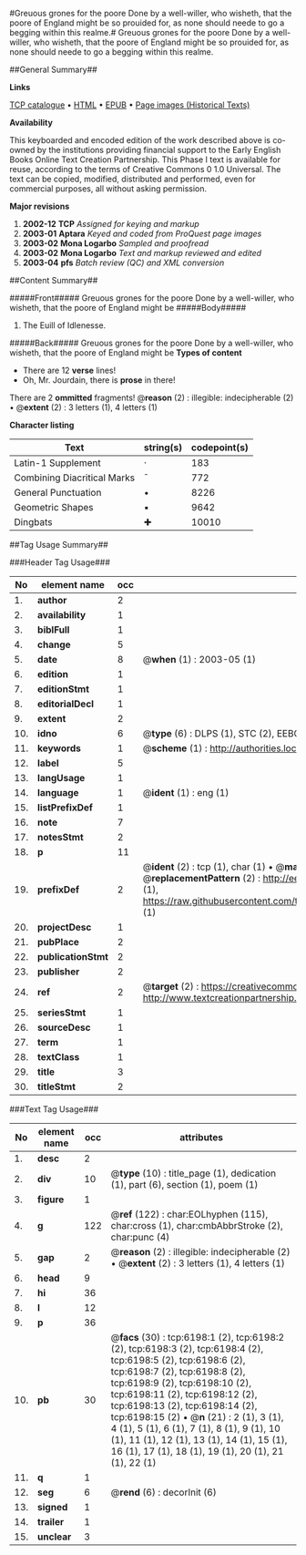 #Greuous grones for the poore Done by a well-willer, who wisheth, that the poore of England might be so prouided for, as none should neede to go a begging within this realme.#
Greuous grones for the poore Done by a well-willer, who wisheth, that the poore of England might be so prouided for, as none should neede to go a begging within this realme.

##General Summary##

**Links**

[TCP catalogue](http://www.ota.ox.ac.uk/tcp/)  • 
[HTML](http://tei.it.ox.ac.uk/tcp/Texts-HTML/free/A02/A02255.html)  • 
[EPUB](http://tei.it.ox.ac.uk/tcp/Texts-EPUB/free/A02/A02255.epub) • 
[Page images (Historical Texts)](https://data.historicaltexts.jisc.ac.uk/view?pubId=eebo-99841602e&pageId=eebo-99841602e-6198-1)

**Availability**

This keyboarded and encoded edition of the
	       work described above is co-owned by the institutions
	       providing financial support to the Early English Books
	       Online Text Creation Partnership. This Phase I text is
	       available for reuse, according to the terms of Creative
	       Commons 0 1.0 Universal. The text can be copied,
	       modified, distributed and performed, even for
	       commercial purposes, all without asking permission.

**Major revisions**

1. __2002-12__ __TCP__ *Assigned for keying and markup*
1. __2003-01__ __Aptara__ *Keyed and coded from ProQuest page images*
1. __2003-02__ __Mona Logarbo__ *Sampled and proofread*
1. __2003-02__ __Mona Logarbo__ *Text and markup reviewed and edited*
1. __2003-04__ __pfs__ *Batch review (QC) and XML conversion*

##Content Summary##

#####Front#####
Greuous grones for the poore Done by a well-willer, who wisheth, that the poore of England might be 
#####Body#####

1. The Euill of Idlenesse.

#####Back#####
Greuous grones for the poore Done by a well-willer, who wisheth, that the poore of England might be 
**Types of content**

  * There are 12 **verse** lines!
  * Oh, Mr. Jourdain, there is **prose** in there!

There are 2 **ommitted** fragments! 
 @__reason__ (2) : illegible: indecipherable (2)  •  @__extent__ (2) : 3 letters (1), 4 letters (1)

**Character listing**


|Text|string(s)|codepoint(s)|
|---|---|---|
|Latin-1 Supplement|·|183|
|Combining             Diacritical Marks|̄|772|
|General Punctuation|•|8226|
|Geometric Shapes|▪|9642|
|Dingbats|✚|10010|

##Tag Usage Summary##

###Header Tag Usage###

|No|element name|occ|attributes|
|---|---|---|---|
|1.|__author__|2||
|2.|__availability__|1||
|3.|__biblFull__|1||
|4.|__change__|5||
|5.|__date__|8| @__when__ (1) : 2003-05 (1)|
|6.|__edition__|1||
|7.|__editionStmt__|1||
|8.|__editorialDecl__|1||
|9.|__extent__|2||
|10.|__idno__|6| @__type__ (6) : DLPS (1), STC (2), EEBO-CITATION (1), PROQUEST (1), VID (1)|
|11.|__keywords__|1| @__scheme__ (1) : http://authorities.loc.gov/ (1)|
|12.|__label__|5||
|13.|__langUsage__|1||
|14.|__language__|1| @__ident__ (1) : eng (1)|
|15.|__listPrefixDef__|1||
|16.|__note__|7||
|17.|__notesStmt__|2||
|18.|__p__|11||
|19.|__prefixDef__|2| @__ident__ (2) : tcp (1), char (1)  •  @__matchPattern__ (2) : ([0-9\-]+):([0-9IVX]+) (1), (.+) (1)  •  @__replacementPattern__ (2) : http://eebo.chadwyck.com/downloadtiff?vid=$1&page=$2 (1), https://raw.githubusercontent.com/textcreationpartnership/Texts/master/tcpchars.xml#$1 (1)|
|20.|__projectDesc__|1||
|21.|__pubPlace__|2||
|22.|__publicationStmt__|2||
|23.|__publisher__|2||
|24.|__ref__|2| @__target__ (2) : https://creativecommons.org/publicdomain/zero/1.0/ (1), http://www.textcreationpartnership.org/docs/. (1)|
|25.|__seriesStmt__|1||
|26.|__sourceDesc__|1||
|27.|__term__|1||
|28.|__textClass__|1||
|29.|__title__|3||
|30.|__titleStmt__|2||


###Text Tag Usage###

|No|element name|occ|attributes|
|---|---|---|---|
|1.|__desc__|2||
|2.|__div__|10| @__type__ (10) : title_page (1), dedication (1), part (6), section (1), poem (1)|
|3.|__figure__|1||
|4.|__g__|122| @__ref__ (122) : char:EOLhyphen (115), char:cross (1), char:cmbAbbrStroke (2), char:punc (4)|
|5.|__gap__|2| @__reason__ (2) : illegible: indecipherable (2)  •  @__extent__ (2) : 3 letters (1), 4 letters (1)|
|6.|__head__|9||
|7.|__hi__|36||
|8.|__l__|12||
|9.|__p__|36||
|10.|__pb__|30| @__facs__ (30) : tcp:6198:1 (2), tcp:6198:2 (2), tcp:6198:3 (2), tcp:6198:4 (2), tcp:6198:5 (2), tcp:6198:6 (2), tcp:6198:7 (2), tcp:6198:8 (2), tcp:6198:9 (2), tcp:6198:10 (2), tcp:6198:11 (2), tcp:6198:12 (2), tcp:6198:13 (2), tcp:6198:14 (2), tcp:6198:15 (2)  •  @__n__ (21) : 2 (1), 3 (1), 4 (1), 5 (1), 6 (1), 7 (1), 8 (1), 9 (1), 10 (1), 11 (1), 12 (1), 13 (1), 14 (1), 15 (1), 16 (1), 17 (1), 18 (1), 19 (1), 20 (1), 21 (1), 22 (1)|
|11.|__q__|1||
|12.|__seg__|6| @__rend__ (6) : decorInit (6)|
|13.|__signed__|1||
|14.|__trailer__|1||
|15.|__unclear__|3||
